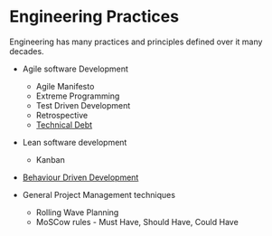# Engineering Practices

Engineering has many practices and principles defined over it many decades.


* Agile software Development
    - Agile Manifesto
    - Extreme Programming
    - Test Driven Development
    - Retrospective
    - [Technical Debt](technical-debt/)

* Lean software development
  * Kanban

* [Behaviour Driven Development](behaviour-driven-development.md)

* General Project Management techniques
    - Rolling Wave Planning
    - MoSCow rules - Must Have, Should Have, Could Have
